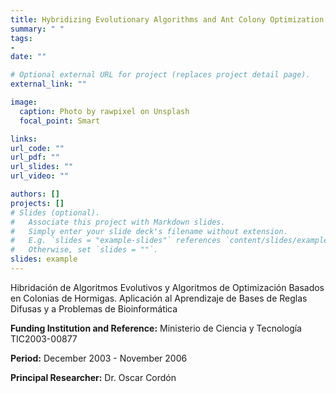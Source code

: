 ```yaml
---
title: Hybridizing Evolutionary Algorithms and Ant Colony Optimization. Application to the Learning of Fuzzy Knowledge Bases and to Bioinformatics Problems
summary: " "
tags:
- 
date: ""

# Optional external URL for project (replaces project detail page).
external_link: ""

image:
  caption: Photo by rawpixel on Unsplash
  focal_point: Smart

links: 
url_code: ""
url_pdf: ""
url_slides: ""
url_video: ""

authors: []
projects: []
# Slides (optional).
#   Associate this project with Markdown slides.
#   Simply enter your slide deck's filename without extension.
#   E.g. `slides = "example-slides"` references `content/slides/example-slides.md`.
#   Otherwise, set `slides = ""`.
slides: example
---
```

Hibridación de Algoritmos Evolutivos y Algoritmos de Optimización Basados en Colonias de Hormigas. Aplicación al Aprendizaje de Bases de Reglas Difusas y a Problemas de Bioinformática

  **Funding Institution and Reference:** Ministerio de Ciencia y Tecnología TIC2003-00877

  **Period:** December 2003 - November 2006

  **Principal Researcher:** Dr. Oscar Cordón
 

 